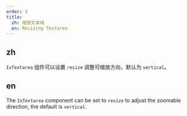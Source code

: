 ```yaml
---
order: 3
title:
  zh: 缩放文本域
  en: Resizing Textarea
---
```


## zh

 `IxTextarea` 组件可以设置 `resize` 调整可缩放方向，默认为 `vertical`。

## en

The `IxTextarea` component can be set to `resize` to adjust the zoomable direction, the default is `vertical`.
